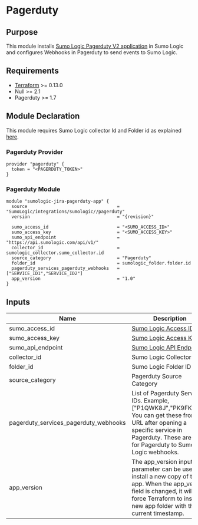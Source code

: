 # Pagerduty

## Purpose

This module installs [Sumo Logic Pagerduty V2 application](https://help.sumologic.com/07Sumo-Logic-Apps/08App_Development/PagerDuty_V2) in Sumo Logic and configures Webhooks in Pagerduty to send events to Sumo Logic.

## Requirements

* [Terraform](https://www.terraform.io/downloads.html) >= 0.13.0
* Null >= 2.1
* Pagerduty >= 1.7

## Module Declaration

This module requires Sumo Logic collector Id and Folder id as explained [here](https://github.com/SumoLogic/terraform-sumologic-integrations#prerequisites-for-using-modules).

### Pagerduty Provider
```shell
provider "pagerduty" {
  token = "<PAGERDUTY_TOKEN>"
}
```

### Pagerduty Module
```shell
module "sumologic-jira-pagerduty-app" {
  source                                  = "SumoLogic/integrations/sumologic//pagerduty"
  version                                 = "{revision}"

  sumo_access_id                          = "<SUMO_ACCESS_ID>"
  sumo_access_key                         = "<SUMO_ACCESS_KEY>"
  sumo_api_endpoint                       = "https://api.sumologic.com/api/v1/"
  collector_id                            = sumologic_collector.sumo_collector.id
  source_category                         = "Pagerduty"
  folder_id                               = sumologic_folder.folder.id
  pagerduty_services_pagerduty_webhooks   = ["SERVICE_ID1","SERVICE_ID2"]
  app_version                             = "1.0"
}
```

## Inputs

| Name | Description | Type | Default | Required |
|------|-------------|------|---------|:-----:|
|sumo_access_id|[Sumo Logic Access ID](https://help.sumologic.com/Manage/Security/Access-Keys)|string| |yes
|sumo_access_key|[Sumo Logic Access Key](https://help.sumologic.com/Manage/Security/Access-Keys)|string| |yes
|sumo_api_endpoint|[Sumo Logic API Endpoint](https://help.sumologic.com/APIs/General-API-Information/Sumo-Logic-Endpoints-and-Firewall-Security)|string|https://api.sumologic.com/api/v1/|yes
|collector_id|Sumo Logic Collector ID|string| |yes
|folder_id|Sumo Logic Folder ID|string| |yes
|source_category|Pagerduty Source Category|string|Pagerduty|yes
|pagerduty_services_pagerduty_webhooks|List of Pagerduty Service IDs. Example, ["P1QWK8J","PK9FKW3"]. You can get these from the URL after opening a specific service in Pagerduty. These are used for Pagerduty to Sumo Logic webhooks.|list| |yes
|app_version|The app_version input parameter can be used to install a new copy of the app. When the app_version field is changed, it will force Terraform to install a new app folder with the current timestamp.|String|1.0|no